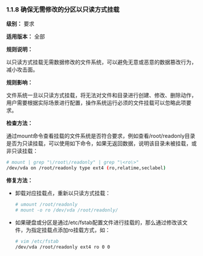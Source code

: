 ### 1.1.8 确保无需修改的分区以只读方式挂载

**级别：** 要求

**适用版本：** 全部

**规则说明：** 

以只读方式挂载无需数据修改的文件系统，可以避免无意或恶意的数据篡改行为，减小攻击面。

**规则影响：**

文件系统一旦以只读方式挂载，将无法对文件和目录进行创建、修改、删除动作，用户需要根据实际场景进行配置，操作系统运行必须的文件挂载可以忽略此项要求。

**检查方法：**

通过mount命令查看挂载的文件系统是否符合要求，例如查看/root/readonly目录是否为只读挂载，可以使用如下命令，如果无返回数据，说明该目录未被挂载，或非只读挂载：

```bash
# mount | grep "\/root\/readonly" | grep "\<ro\>"
/dev/vda on /root/readonly type ext4 (ro,relatime,seclabel)
```

**修复方法：**

* 卸载对应挂载点，重新以只读方式挂载：

  ```bash
  # umount /root/readonly
  # mount -o ro /dev/vda /root/readonly/
  ```

* 如果硬盘或分区是通过/etc/fstab配置文件进行挂载的，那么通过修改该文件，为指定挂载点添加ro挂载方式，如：

  ```bash
  # vim /etc/fstab
  /dev/vda /root/readonly ext4 ro 0 0
  ```